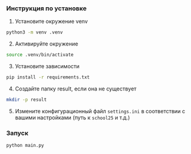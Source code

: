 ### Инструкция по установке
1. Установите окружение venv
```bash
python3 -m venv .venv
```

2. Активируйте окружение
```bash
source .venv/bin/activate
```

3. Установите зависимости
```bash
pip install -r requirements.txt
```

4. Создайте папку result, если она не существует
```bash
mkdir -p result
```

5. Измените конфигурационный файл `settings.ini` в соответствии с вашими настройками (путь к `school25` и т.д.)

### Запуск

```bash
python main.py
```